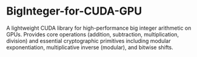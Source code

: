 # BigInteger-for-CUDA-GPU
A lightweight CUDA library for high-performance big integer arithmetic on GPUs.​​ Provides core operations (addition, subtraction, multiplication, division) and essential cryptographic primitives including modular exponentiation, multiplicative inverse (modular), and bitwise shifts.
